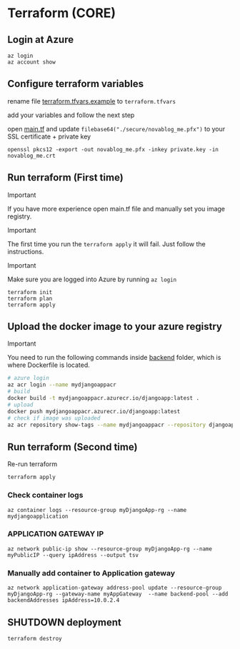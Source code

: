 # Terraform (CORE)

## Login at Azure

```
az login
az account show
```

## Configure terraform variables

rename file [terraform.tfvars.example](terraform.tfvars.example) to `terraform.tfvars`

add your variables and follow the next step

open [main.tf](main.tf) and update `filebase64("./secure/novablog_me.pfx")` to your SSL certificate + private key

```
openssl pkcs12 -export -out novablog_me.pfx -inkey private.key -in novablog_me.crt
```

## Run terraform (First time)

> [!IMPORTANT]
> If you have more experience open main.tf file and manually set you image registry.

> [!IMPORTANT]
> The first time you run the `terraform apply` it will fail. Just follow the instructions.

> [!IMPORTANT]
> Make sure you are logged into Azure by running `az login`

```
terraform init
terraform plan
terraform apply
```

## Upload the docker image to your azure registry

> [!IMPORTANT]
> You need to run the following commands inside [backend](../backend) folder, which is where Dockerfile is located.

```sh
# azure login
az acr login --name mydjangoappacr
# build
docker build -t mydjangoappacr.azurecr.io/djangoapp:latest .
# upload
docker push mydjangoappacr.azurecr.io/djangoapp:latest
# check if image was uploaded
az acr repository show-tags --name mydjangoappacr --repository djangoapp
```

## Run terraform (Second time)

Re-run terraform

```
terraform apply
```

### Check container logs

```
az container logs --resource-group myDjangoApp-rg --name mydjangoapplication
```

### APPLICATION GATEWAY IP

```
az network public-ip show --resource-group myDjangoApp-rg --name myPublicIP --query ipAddress --output tsv
```

### Manually add container to Application gateway

```
az network application-gateway address-pool update --resource-group myDjangoApp-rg --gateway-name myAppGateway  --name backend-pool --add backendAddresses ipAddress=10.0.2.4
```

## SHUTDOWN deployment

```
terraform destroy
```